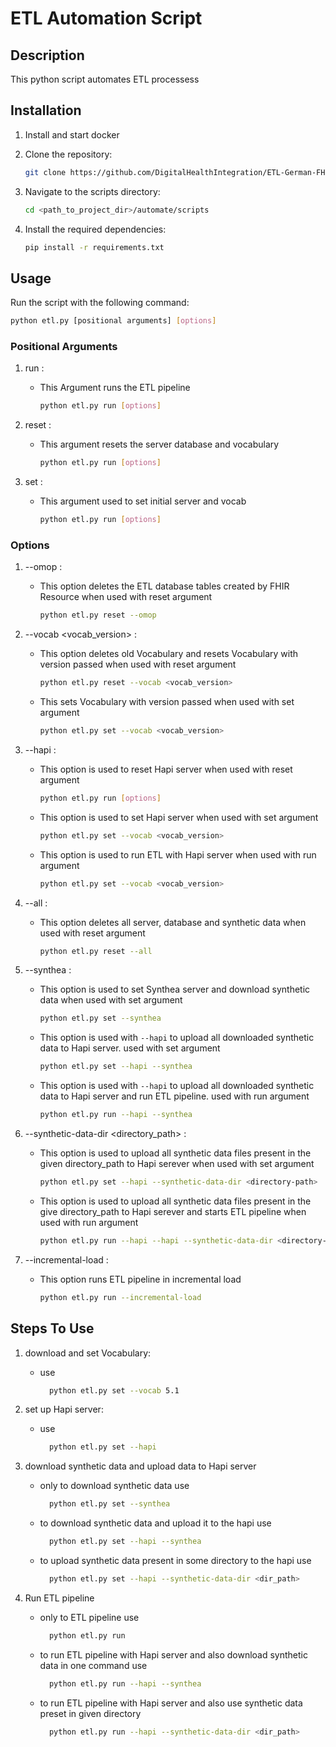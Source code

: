 # ETL Automation Script

## Description

This python script automates ETL processess

## Installation

  1. Install and start docker

  2. Clone the repository:
     
     ```bash
     git clone https://github.com/DigitalHealthIntegration/ETL-German-FHIR-Core.git
     ```
  3. Navigate to the scripts directory:
     
     ```bash
     cd <path_to_project_dir>/automate/scripts
     ```
  4. Install the required dependencies:
        
     ```bash
     pip install -r requirements.txt
     ```
     
## Usage
Run the script with the following command:
    
  ```bash
  python etl.py [positional arguments] [options]
  ```
### Positional Arguments

  1. run :
       - This Argument runs the ETL pipeline

          ```bash
          python etl.py run [options]
          ```
  2. reset :
       - This argument resets the server database and vocabulary

          ```bash
          python etl.py run [options]
          ```
      
  3. set :
       - This argument used to set initial server and vocab

          ```bash
          python etl.py run [options]
          ```
      
### Options

  1. --omop :
       - This option deletes the ETL database tables created by FHIR Resource when used with reset argument

          ```bash
          python etl.py reset --omop
          ```
      
  2. --vocab <vocab_version> :
       - This option deletes old Vocabulary and resets Vocabulary with version passed when used with reset argument

          ```bash
          python etl.py reset --vocab <vocab_version>
          ```
          
       - This sets Vocabulary with version passed when used with set argument

          ```bash
          python etl.py set --vocab <vocab_version>
          ```
      
  3. --hapi :
       - This option is used to reset Hapi server when used with reset argument

          ```bash
          python etl.py run [options]
          ```

       - This option is used to set Hapi server when used with set argument

          ```bash
          python etl.py set --vocab <vocab_version>
          ```

       - This option is used to run ETL with Hapi server when used with run argument

          ```bash
          python etl.py set --vocab <vocab_version>
          ```          

  4. --all :
       - This option deletes all server, database and synthetic data when used with reset argument

          ```bash
          python etl.py reset --all
          ```
      
  5. --synthea :
       - This option is used to set Synthea server and download synthetic data when used with set argument

          ```bash
          python etl.py set --synthea
          ```

       -  This option is used with `--hapi` to upload all downloaded synthetic data to Hapi server. used with set argument

          ```bash
          python etl.py set --hapi --synthea
          ```

       -  This option is used with `--hapi` to upload all downloaded synthetic data to Hapi server and run ETL pipeline. used with run argument

          ```bash
          python etl.py run --hapi --synthea
          ```

  6. --synthetic-data-dir <directory_path> :
       - This option is used to upload all synthetic data files present in the given directory_path to Hapi serever when used with set argument 

          ```bash
          python etl.py set --hapi --synthetic-data-dir <directory-path>
          ```

       - This option is used to upload all synthetic data files present in the give directory_path to Hapi serever and starts ETL pipeline when used with run argument 

          ```bash
          python etl.py run --hapi --hapi --synthetic-data-dir <directory-path>
          ```

  7. --incremental-load :
       - This option runs ETL pipeline in incremental load 

          ```bash
          python etl.py run --incremental-load
          ```

## Steps To Use

  1. download and set Vocabulary:
       - use
           ```bash
             python etl.py set --vocab 5.1
           ```

  2. set up Hapi server:
       - use
           ```bash
             python etl.py set --hapi
           ```

  4. download synthetic data and upload data to Hapi server
      - only to download synthetic data use
           ```bash
             python etl.py set --synthea
           ```
      
      - to download synthetic data and upload it to the hapi use 
           ```bash
             python etl.py set --hapi --synthea
           ```
           
      - to upload synthetic data present in some directory to the hapi use 
           ```bash
             python etl.py set --hapi --synthetic-data-dir <dir_path>
           ```
           
            
4. Run ETL pipeline
      - only to ETL pipeline use
           ```bash
             python etl.py run
           ```
      
      - to run ETL pipeline with Hapi server and also download synthetic data in one command use
           ```bash
             python etl.py run --hapi --synthea
           ```                 

      - to run ETL pipeline with Hapi server and also use synthetic data preset in given directory 
           ```bash
             python etl.py run --hapi --synthetic-data-dir <dir_path>
           ```  
